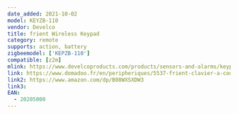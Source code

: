 ```yaml
---
date_added: 2021-10-02
model: KEYZB-110
vendor: Develco
title: frient Wireless Keypad 
category: remote
supports: action, battery 
zigbeemodel: ['KEPZB-110']
compatible: [z2m]
mlink: https://www.develcoproducts.com/products/sensors-and-alarms/keypad/
link: https://www.domadoo.fr/en/peripheriques/5537-frient-clavier-a-codes-intelligent-zigbee-30-lecteur-rfid-5713594002415.html
link2: https://www.amazon.com/dp/B08WXSXDW3
link3: 
EAN:
  - 20205000 
---
```


